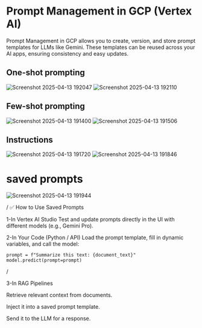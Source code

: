 # Prompt Management in GCP (Vertex AI)

Prompt Management in GCP allows you to create, version, and store prompt templates for LLMs like Gemini. These templates can be reused across your AI apps, ensuring consistency and easy updates.

## One-shot prompting
![Screenshot 2025-04-13 192047](https://github.com/user-attachments/assets/2fd109ee-fe9e-4866-817c-31d8a4a4c6e9)
![Screenshot 2025-04-13 192110](https://github.com/user-attachments/assets/fff42d26-0e81-486e-b8fe-12f13979b641)


## Few-shot prompting
![Screenshot 2025-04-13 191400](https://github.com/user-attachments/assets/b00bb413-d339-4f72-b223-139efaac6316)
![Screenshot 2025-04-13 191506](https://github.com/user-attachments/assets/37783a63-9b75-46d7-845b-43a8501a8b3b)


## Instructions
![Screenshot 2025-04-13 191720](https://github.com/user-attachments/assets/3055608c-0d20-420f-a9de-d5ce82138ece)
![Screenshot 2025-04-13 191846](https://github.com/user-attachments/assets/c84bfa13-c197-4837-871a-3ce3590b4d44)

# saved prompts
![Screenshot 2025-04-13 191944](https://github.com/user-attachments/assets/45dc850e-fbc6-4259-a053-d7d53448a426)

/
✅ How to Use Saved Prompts

1-In Vertex AI Studio
 Test and update prompts directly in the UI with different models (e.g., Gemini Pro).

2-In Your Code (Python / API)
 Load the prompt template, fill in dynamic variables, and call the model:
```
prompt = f"Summarize this text: {document_text}"
model.predict(prompt=prompt)
```
/

3-In RAG Pipelines

Retrieve relevant context from documents.

Inject it into a saved prompt template.

Send it to the LLM for a response.


